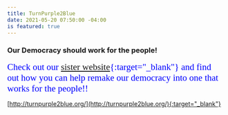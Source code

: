 ```yaml
---
title: TurnPurple2Blue
date: 2021-05-20 07:50:00 -04:00
is featured: true
---
```


### Our Democracy should work for the people!

<span style="font-family:Papyrus; font-size:1.5em; color:blue;">Check out our [sister website](http://turnpurple2blue.org){:target="_blank"} and find out how you can help remake our democracy into one that works for the people!!  

[http://turnpurple2blue.org/](http://turnpurple2blue.org/){:target="_blank"} 
</span>